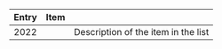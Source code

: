 | Entry            | Item   |                                                              |
| --------         | ------ | ------------------------------------------------------------ |
| 2022 |  | Description of the item in the list                          |
